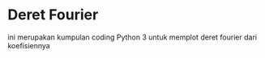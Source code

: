# Deret Fourier
ini merupakan kumpulan coding Python 3 untuk memplot deret fourier dari koefisiennya
